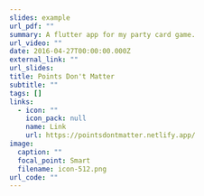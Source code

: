 ```yaml
---
slides: example
url_pdf: ""
summary: A flutter app for my party card game.
url_video: ""
date: 2016-04-27T00:00:00.000Z
external_link: ""
url_slides: 
title: Points Don't Matter
subtitle: ""
tags: []
links:
  - icon: ""
    icon_pack: null
    name: Link
    url: https://pointsdontmatter.netlify.app/
image:
  caption: ""
  focal_point: Smart
  filename: icon-512.png
url_code: ""
---
```

